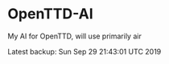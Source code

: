 # OpenTTD-AI
My AI for OpenTTD, will use primarily air

Latest backup: Sun Sep 29 21:43:01 UTC 2019
